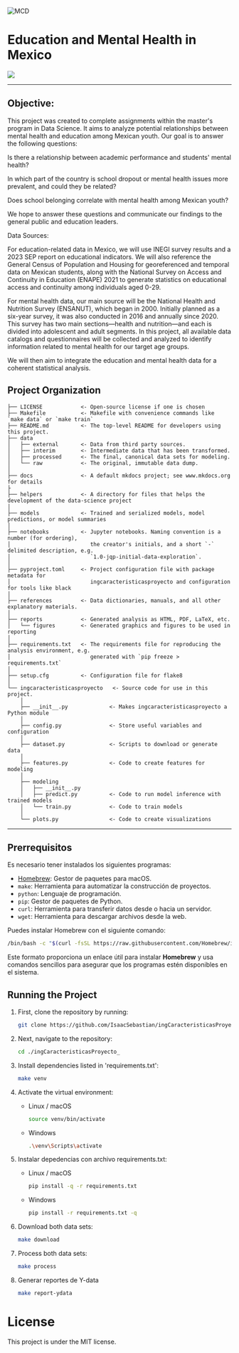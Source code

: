 ![MCD](https://mcd.unison.mx/wp-content/themes/awaken/img/logo_mcd.png)
# Education and Mental Health in Mexico

<a target="_blank" href="https://cookiecutter-data-science.drivendata.org/">
    <img src="https://img.shields.io/badge/CCDS-Project%20template-328F97?logo=cookiecutter" />
</a>

-------------------------------------------------------------------------
## Objective:

This project was created to complete assignments within the master's program in Data Science. It aims to analyze potential relationships between mental health and education among Mexican youth. Our goal is to answer the following questions:

Is there a relationship between academic performance and students' mental health?

In which part of the country is school dropout or mental health issues more prevalent, and could they be related?

Does school belonging correlate with mental health among Mexican youth?

We hope to answer these questions and communicate our findings to the general public and education leaders.

Data Sources:

For education-related data in Mexico, we will use INEGI survey results and a 2023 SEP report on educational indicators. We will also reference the General Census of Population and Housing for georeferenced and temporal data on Mexican students, along with the National Survey on Access and Continuity in Education (ENAPE) 2021 to generate statistics on educational access and continuity among individuals aged 0-29.

For mental health data, our main source will be the National Health and Nutrition Survey (ENSANUT), which began in 2000. Initially planned as a six-year survey, it was also conducted in 2016 and annually since 2020. This survey has two main sections—health and nutrition—and each is divided into adolescent and adult segments. In this project, all available data catalogs and questionnaires will be collected and analyzed to identify information related to mental health for our target age groups.

We will then aim to integrate the education and mental health data for a coherent statistical analysis.
## Project Organization

```
├── LICENSE            <- Open-source license if one is chosen
├── Makefile           <- Makefile with convenience commands like `make data` or `make train`
├── README.md          <- The top-level README for developers using this project.
├── data
│   ├── external       <- Data from third party sources.
│   ├── interim        <- Intermediate data that has been transformed.
│   ├── processed      <- The final, canonical data sets for modeling.
│   └── raw            <- The original, immutable data dump.
│
├── docs               <- A default mkdocs project; see www.mkdocs.org for details
├
├── helpers            <- A directory for files that helps the development of the data-science project 
│
├── models             <- Trained and serialized models, model predictions, or model summaries
│
├── notebooks          <- Jupyter notebooks. Naming convention is a number (for ordering),
│                         the creator's initials, and a short `-` delimited description, e.g.
│                         `1.0-jqp-initial-data-exploration`.
│
├── pyproject.toml     <- Project configuration file with package metadata for 
│                         ingcaracteristicasproyecto and configuration for tools like black
│
├── references         <- Data dictionaries, manuals, and all other explanatory materials.
│
├── reports            <- Generated analysis as HTML, PDF, LaTeX, etc.
│   └── figures        <- Generated graphics and figures to be used in reporting
│
├── requirements.txt   <- The requirements file for reproducing the analysis environment, e.g.
│                         generated with `pip freeze > requirements.txt`
│
├── setup.cfg          <- Configuration file for flake8
│
└── ingcaracteristicasproyecto   <- Source code for use in this project.
    │
    ├── __init__.py             <- Makes ingcaracteristicasproyecto a Python module
    │
    ├── config.py               <- Store useful variables and configuration
    │
    ├── dataset.py              <- Scripts to download or generate data
    │
    ├── features.py             <- Code to create features for modeling
    │
    ├── modeling                
    │   ├── __init__.py 
    │   ├── predict.py          <- Code to run model inference with trained models          
    │   └── train.py            <- Code to train models
    │
    └── plots.py                <- Code to create visualizations
```

--------

## Prerrequisitos

Es necesario tener instalados los siguientes programas:

- [Homebrew](https://brew.sh/): Gestor de paquetes para macOS.
- `make`: Herramienta para automatizar la construcción de proyectos.
- `python`: Lenguaje de programación.
- `pip`: Gestor de paquetes de Python.
- `curl`: Herramienta para transferir datos desde o hacia un servidor.
- `wget`: Herramienta para descargar archivos desde la web.

Puedes instalar Homebrew con el siguiente comando:

```bash
/bin/bash -c "$(curl -fsSL https://raw.githubusercontent.com/Homebrew/install/HEAD/install.sh)"
```

Este formato proporciona un enlace útil para instalar **Homebrew** y usa comandos sencillos para asegurar que los programas estén disponibles en el sistema.


## Running the Project

1. First, clone the repository by running:
    ```bash
    git clone https://github.com/IsaacSebastian/ingCaracteristicasProyecto_
    ```

2. Next, navigate to the repository:
    ```bash
    cd ./ingCaracteristicasProyecto_
    ```

3. Install dependencies listed in 'requirements.txt':
    ```bash
    make venv 
    ```

4. Activate the virtual environment:
    - Linux / macOS
        ```bash
        source venv/bin/activate
        ```
    - Windows
        ```bash
        .\venv\Scripts\activate
        ```

5. Instalar depedencias con archivo requirements.txt:
    - Linux / macOS
        ```bash
        pip install -q -r requirements.txt
        ```
    - Windows
        ```bash
        pip install -r requirements.txt -q
        ```

6. Download both data sets:
    ```bash
    make download 
    ```

7. Process both data sets:
    ```bash
    make process
    ```

8. Generar reportes de Y-data
    ``` bash
    make report-ydata
    ```

# License
This project is under the MIT license.
